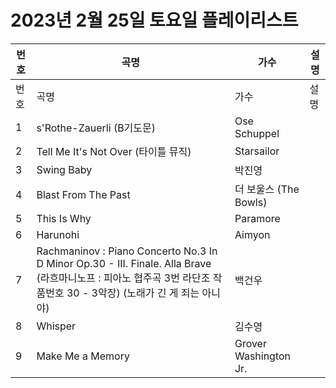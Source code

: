 # 2023년 2월 25일 토요일 플레이리스트

| 번호 | 곡명 | 가수 | 설명 |
|------|------|------|------|
| 번호 | 곡명 | 가수 | 설명 |
| 1 | s'Rothe-Zauerli (B기도문) | Ose Schuppel |  |
| 2 | Tell Me It's Not Over (타이틀 뮤직) | Starsailor |  |
| 3 | Swing Baby | 박진영 |  |
| 4 | Blast From The Past | 더 보울스 (The Bowls) |  |
| 5 | This Is Why | Paramore |  |
| 6 | Harunohi | Aimyon |  |
| 7 | Rachmaninov : Piano Concerto No.3 In D Minor Op.30 - III. Finale. Alla Brave (라흐마니노프 : 피아노 협주곡 3번 라단조 작품번호 30 - 3악장) (노래가 긴 게 죄는 아니야) | 백건우 |  |
| 8 | Whisper | 김수영 |  |
| 9 | Make Me a Memory | Grover Washington Jr. |  |
